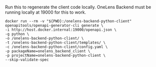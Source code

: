 Run this to regenerate the client code locally. OneLens Backend must be running locally at 19000 for this to work.

```
docker run --rm -v "${PWD}:/onelens-backend-python-client" openapitools/openapi-generator-cli generate \
-i http://host.docker.internal:19000/openapi.json \
-g python \
-o /onelens-backend-python-client/ \
-t /onelens-backend-python-client/templates/ \
-c /onelens-backend-python-client/config.yaml \
-p packageName=onelens_backend_client \
-p projectName=onelens-backend-python-client \
--skip-validate-spec
```